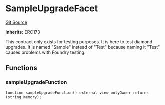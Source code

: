 # SampleUpgradeFacet
[Git Source](https://github.com/thrackle-io/tron/blob/12b8f8795779c791ed3113763e21492860614b51/src/protocol/diamond/SampleUpgradeFacet.sol)

**Inherits:**
ERC173

This contract only exists for testing purposes. It is here to test diamond upgrades. It is named "Sample" instead
of "Test" because naming it "Test" causes problems with Foundry testing.


## Functions
### sampleUpgradeFunction


```solidity
function sampleUpgradeFunction() external view onlyOwner returns (string memory);
```


